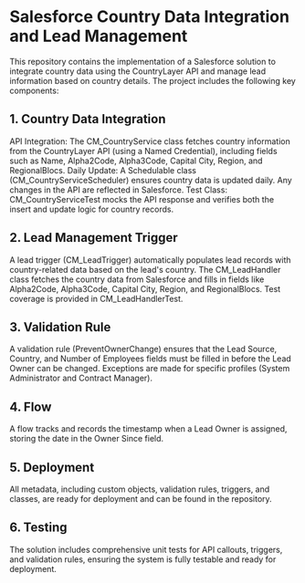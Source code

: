 # Salesforce Country Data Integration and Lead Management
This repository contains the implementation of a Salesforce solution to integrate country data using the CountryLayer API and manage lead information based on country details. The project includes the following key components:

## 1. Country Data Integration
API Integration: The CM_CountryService class fetches country information from the CountryLayer API (using a Named Credential), including fields such as Name, Alpha2Code, Alpha3Code, Capital City, Region, and RegionalBlocs.
Daily Update: A Schedulable class (CM_CountryServiceScheduler) ensures country data is updated daily. Any changes in the API are reflected in Salesforce.
Test Class: CM_CountryServiceTest mocks the API response and verifies both the insert and update logic for country records.

## 2. Lead Management Trigger
A lead trigger (CM_LeadTrigger) automatically populates lead records with country-related data based on the lead's country.
The CM_LeadHandler class fetches the country data from Salesforce and fills in fields like Alpha2Code, Alpha3Code, Capital City, Region, and RegionalBlocs.
Test coverage is provided in CM_LeadHandlerTest.

## 3. Validation Rule
A validation rule (PreventOwnerChange) ensures that the Lead Source, Country, and Number of Employees fields must be filled in before the Lead Owner can be changed. Exceptions are made for specific profiles (System Administrator and Contract Manager).

## 4. Flow
A flow tracks and records the timestamp when a Lead Owner is assigned, storing the date in the Owner Since field.

## 5. Deployment
All metadata, including custom objects, validation rules, triggers, and classes, are ready for deployment and can be found in the repository.

## 6. Testing
The solution includes comprehensive unit tests for API callouts, triggers, and validation rules, ensuring the system is fully testable and ready for deployment.
